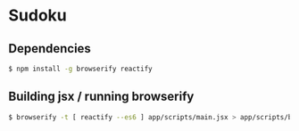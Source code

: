 # Sudoku

## Dependencies

```sh
$ npm install -g browserify reactify
```

## Building jsx / running browserify

```sh
$ browserify -t [ reactify --es6 ] app/scripts/main.jsx > app/scripts/bundle.js
```
